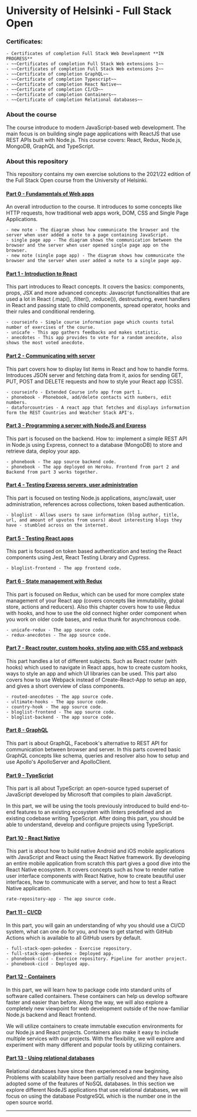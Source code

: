 # University of Helsinki - Full Stack Open

### Certificates:

    - Certificates of completion Full Stack Web Development **IN PROGRESS**
    - ~~Certificates of completion Full Stack Web extensions 1~~
    - ~~Certificates of completion Full Stack Web extensions 2~~
    - ~~Certificate of completion GraphQL~~
    - ~~Certificate of completion Typescript~~
    - ~~Certificate of completion React Native~~
    - ~~Certificate of completion CI/CD~~
    - ~~Certificate of completion Containers~~
    - ~~Certificate of completion Relational databases~~

### About the course

The course introduce to modern JavaScript-based web development. The main focus is on building single page applications with ReactJS that use REST APIs built with Node.js. This course covers: React, Redux, Node.js, MongoDB, GraphQL and TypeScript.

### About this repository

This repository contains my own exercise solutions to the 2021/22 edition of the Full Stack Open course from the University of Helsinki.

#### [Part 0 - Fundamentals of Web apps](https://fullstackopen.com/en/part0)

An overall introduction to the course. It introduces to some concepts like HTTP requests, how traditional web apps work, DOM, CSS and Single Page Applications.

    - new note - The diagram shows how communicate the browser and the server when user added a note to a page containing JavaScript.
    - single page app - The diagram shows the communication between the browser and the server when user opened single page app on the browser.
    - new note (single page app) - The diagram shows how communicate the browser and the server when user added a note to a single page app.

#### [Part 1 - Introduction to React](https://fullstackopen.com/en/part1)

This part introduces to React concepts. It covers the basics: components, props, JSX and more advanced concepts: Javascript functionalities that are used a lot in React (.map(), .filter(), .reduce()), destructuring, event handlers in React and passing state to child components, spread operator, hooks and their rules and conditional rendering.

    - courseinfo - Simple course information page which counts total number of exercises of the course.
    - unicafe - This app gathers feedbacks and makes statistic.
    - anecdotes - This app provides to vote for a random anecdote, also shows the most voted anecdote.

#### [Part 2 - Communicating with server](https://fullstackopen.com/en/part2)

This part covers how to display list items in React and how to handle forms. Introduces JSON server and fetching data from it, axios for sending GET, PUT, POST and DELETE requests and how to style your React app (CSS).

    - courseinfo - Extended Course info app from part 1.
    - phonebook - Phonebook, add/delete contacts with numbers, edit numbers.
    - dataforcountries - A react app that fetches and displays information form the REST Countries and Weatcher Stack API's.

#### [Part 3 - Programming a server with NodeJS and Express](https://fullstackopen.com/en/part3)

This part is focused on the backend. How to: implement a simple REST API in Node.js using Express, connect to a database (MongoDB) to store and retrieve data, deploy your app.

    - phonebook - The app source backend code.
    - phonebook - The app deployed on Heroku. Frontend from part 2 and Backend from part 3 works together.

#### [Part 4 - Testing Express servers, user administration](https://fullstackopen.com/en/part4)

This part is focused on testing Node.js applications, async/await, user administration, references across collections, token based authentication.

    - bloglist - Allows users to save information (blog author, title, url, and amount of upvotes from users) about interesting blogs they have - stumbled across on the internet.

#### [Part 5 - Testing React apps](https://fullstackopen.com/en/part5)

This part is focused on token based authentication and testing the React components using Jest, React Testing Library and Cypress.

    - bloglist-frontend - The app frontend code.

#### [Part 6 - State management with Redux](https://fullstackopen.com/en/part6)

This part is focused on Redux, which can be used for more complex state management of your React app (covers concepts like immutability, global store, actions and reducers). Also this chapter covers how to use Redux with hooks, and how to use the old connect higher order component when you work on older code bases, and redux thunk for asynchronous code.

    - unicafe-redux - The app source code.
    - redux-anecdotes - The app source code.

#### [Part 7 - React router, custom hooks, styling app with CSS and webpack](https://fullstackopen.com/en/part7)

This part handles a lot of different subjects. Such as React router (with hooks) which used to navigate in React apps, how to create custom hooks, ways to style an app and which UI libraries can be used. This part also covers how to use Webpack instead of Create-React-App to setup an app, and gives a short overview of class components.

    - routed-anecdotes - The app source code.
    - ultimate-hooks - The app source code.
    - country-hook - The app source code.
    - bloglist-frontend - The app source code.
    - bloglist-backend - The app source code.

#### [Part 8 - GraphQL](https://fullstackopen.com/en/part8)

This part is about GraphQL, Facebook's alternative to REST API for communication between browser and server. In this parts covered basic GraphQL concepts like schema, queries and resolver also how to setup and use Apollo's ApolloServer and ApolloClient.

#### [Part 9 - TypeScript](https://fullstackopen.com/en/part9)

This part is all about TypeScript: an open-source typed superset of JavaScript developed by Microsoft that compiles to plain JavaScript.

In this part, we will be using the tools previously introduced to build end-to-end features to an existing ecosystem with linters predefined and an existing codebase writing TypeScript. After doing this part, you should be able to understand, develop and configure projects using TypeScript.

#### [Part 10 - React Native](https://fullstackopen.com/en/part10)

This part is about how to build native Android and iOS mobile applications with JavaScript and React using the React Native framework. By developing an entire mobile application from scratch this part gives a good dive into the React Native ecosystem. It covers concepts such as how to render native user interface components with React Native, how to create beautiful user interfaces, how to communicate with a server, and how to test a React Native application.

    rate-repository-app - The app source code.

#### [Part 11 - CI/CD](https://fullstackopen.com/en/part11)

In this part, you will gain an understanding of why you should use a CI/CD system, what can one do for you, and how to get started with GitHub Actions which is available to all GitHub users by default.

    - full-stack-open-pokedex - Exercise repository.
    - full-stack-open-pokedex - Deployed app.
    - phonebook-cicd - Exercice repository. Pipeline for another project.
    - phonebook-cicd - Deployed app.

#### [Part 12 - Containers ](https://fullstackopen.com/en/part12)

In this part, we will learn how to package code into standard units of software called containers. These containers can help us develop software faster and easier than before. Along the way, we will also explore a completely new viewpoint for web development outside of the now-familiar Node.js backend and React frontend.

We will utilize containers to create immutable execution environments for our Node.js and React projects. Containers also make it easy to include multiple services with our projects. With the flexibility, we will explore and experiment with many different and popular tools by utilizing containers.

#### [Part 13 - Using relational databases](https://fullstackopen.com/en/part13)

Relational databases have since then experienced a new beginning. Problems with scalability have been partially resolved and they have also adopted some of the features of NoSQL databases. In this section we explore different NodeJS applications that use relational databases, we will focus on using the database PostgreSQL which is the number one in the open source world.

---
